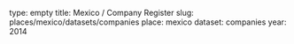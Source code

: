 type: empty
title: Mexico / Company Register
slug: places/mexico/datasets/companies
place: mexico
dataset: companies
year: 2014

